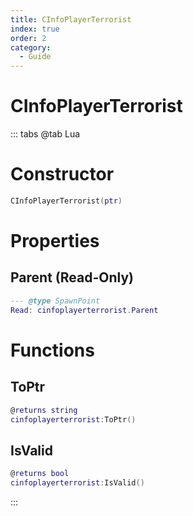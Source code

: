 ```yaml
---
title: CInfoPlayerTerrorist
index: true
order: 2
category:
  - Guide
---
```


# CInfoPlayerTerrorist

::: tabs
@tab Lua
# Constructor
```lua
CInfoPlayerTerrorist(ptr)
```
# Properties
## Parent (Read-Only)
```lua
--- @type SpawnPoint
Read: cinfoplayerterrorist.Parent
```
# Functions
## ToPtr
```lua
@returns string
cinfoplayerterrorist:ToPtr()
```
## IsValid
```lua
@returns bool
cinfoplayerterrorist:IsValid()
```

:::